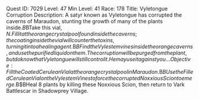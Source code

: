 Quest ID: 7029
Level: 47
Min Level: 41
Race: 178
Title: Vyletongue Corruption
Description: A satyr known as Vyletongue has corrupted the caverns of Maraudon, stunting the growth of many of the plants inside.$B$BTake this vial, $N. Fill it at the orange crystal pool found inside the caverns; the coating inside the vial will counter the toxins, turning it into a healing agent.$B$BFind the Vylestem vines inside the orange caverns, and use the purified liquid on them. The corruption will be purged from the plant, but do know that Vyletongue will still control it. He may use it against you...
Objective: Fill the Coated Cerulean Vial at the orange crystal pool in Maraudon.$B$BUse the Filled Cerulean Vial on the Vylestem Vines to force the corrupted Noxxious Scion to emerge.$B$BHeal 8 plants by killing these Noxxious Scion, then return to Vark Battlescar in Shadowprey Village.
